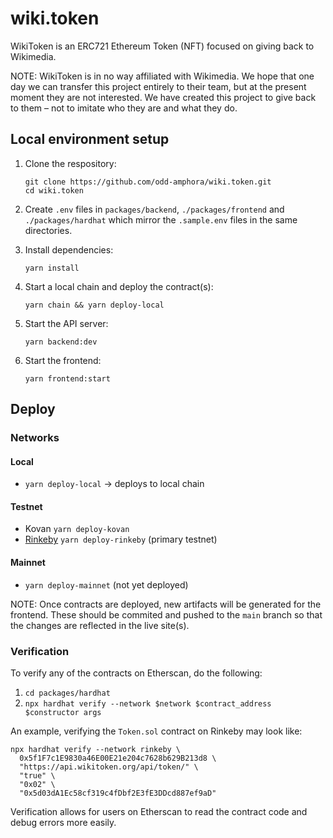 # wiki.token

WikiToken is an ERC721 Ethereum Token (NFT) focused on giving back to Wikimedia.

NOTE: WikiToken is in no way affiliated with Wikimedia. We hope that one day we can transfer this project entirely to their team, but at the present moment they are not interested. We have created this project to give back to them – not to imitate who they are and what they do.

## Local environment setup

1.  Clone the respository:
    ```
    git clone https://github.com/odd-amphora/wiki.token.git
    cd wiki.token
    ```
1.  Create `.env` files in `packages/backend`, `./packages/frontend` and `./packages/hardhat` which mirror the `.sample.env` files in the same directories.

1.  Install dependencies:

    ```
    yarn install
    ```

1.  Start a local chain and deploy the contract(s):

    ```
    yarn chain && yarn deploy-local
    ```

1.  Start the API server:

    ```
    yarn backend:dev
    ```

1.  Start the frontend:
    ```
    yarn frontend:start
    ```

## Deploy

### Networks

#### Local

- `yarn deploy-local` -> deploys to local chain

#### Testnet

- Kovan `yarn deploy-kovan`
- [Rinkeby](https://rinkeby.wikitoken.org) `yarn deploy-rinkeby` (primary testnet)

#### Mainnet

- `yarn deploy-mainnet` (not yet deployed)

NOTE: Once contracts are deployed, new artifacts will be generated for the frontend. These should be commited and pushed to the `main` branch so that the changes are reflected in the live site(s).

### Verification

To verify any of the contracts on Etherscan, do the following:

1.  `cd packages/hardhat`
1.  `npx hardhat verify --network $network $contract_address $constructor args`

An example, verifying the `Token.sol` contract on Rinkeby may look like:

```
npx hardhat verify --network rinkeby \
  0x5f1F7c1E9830a46E00E21e204c7628b629B213d8 \
  "https://api.wikitoken.org/api/token/" \
  "true" \
  "0x02" \
  "0x5d03dA1Ec58cf319c4fDbf2E3fE3DDcd887ef9aD"
```

Verification allows for users on Etherscan to read the contract code and debug errors more easily.
